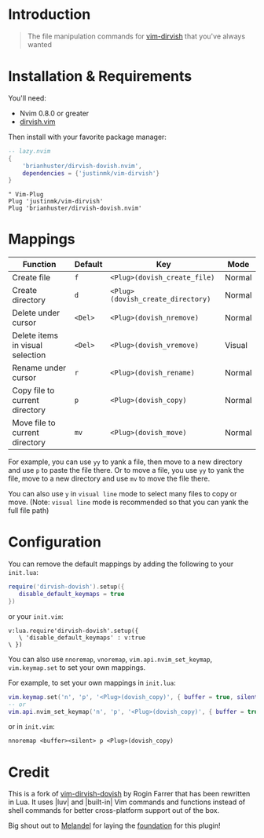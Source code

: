 # Introduction

> The file manipulation commands for [vim-dirvish](https://github.com/justinmk/vim-dirvish) that you've always wanted

# Installation & Requirements

You'll need:
- Nvim 0.8.0 or greater
- [dirvish.vim](https://github.com/justinmk/vim-dirvish)

Then install with your favorite package manager:

```lua
-- lazy.nvim
{
    'brianhuster/dirvish-dovish.nvim',
    dependencies = {'justinmk/vim-dirvish'}
}
```

```vim
" Vim-Plug
Plug 'justinmk/vim-dirvish'
Plug 'brianhuster/dirvish-dovish.nvim'
```

# Mappings

| Function                                | Default | Key                                |Mode  |
| --------------------------------------- | ------- | ---------------------------------- | ---- |
| Create file                             | `f`     | `<Plug>(dovish_create_file)`      |Normal|
| Create directory                        | `d`     | `<Plug>(dovish_create_directory)` |Normal|
| Delete under cursor                     | `<Del>` | `<Plug>(dovish_nremove)`          |Normal|
| Delete items in visual selection        | `<Del>` | `<Plug>(dovish_vremove)`          |Visual|
| Rename under cursor                     | `r`     | `<Plug>(dovish_rename)`           |Normal|
| Copy file to current directory          | `p`     | `<Plug>(dovish_copy)`             |Normal|
| Move file to current directory          | `mv`    | `<Plug>(dovish_move)`             |Normal|

For example, you can use `yy` to yank a file, then move to a new directory and use `p` to paste the file there. Or to move a file, you use `yy` to yank the file, move to a new directory and use `mv` to move the file there.

You can also use `y` in `visual line` mode to select many files to copy or move. (Note: `visual line` mode is recommended so that you can yank the full file path)

# Configuration

You can remove the default mappings by adding the following to your `init.lua`:

```lua
require('dirvish-dovish').setup({
   disable_default_keymaps = true
})
```

or your `init.vim`:

```vim
v:lua.require'dirvish-dovish'.setup({
   \ 'disable_default_keymaps' : v:true
\ })
```

You can also use `nnoremap`, `vnoremap`, `vim.api.nvim_set_keymap`, `vim.keymap.set` to set your own mappings.

For example, to set your own mappings in `init.lua`:

```lua
vim.keymap.set('n', 'p', '<Plug>(dovish_copy)', { buffer = true, silent = true, remap = true })
-- or
vim.api.nvim_set_keymap('n', 'p', '<Plug>(dovish_copy)', { buffer = true, silent = true })
```

or in `init.vim`:

```vim
nnoremap <buffer><silent> p <Plug>(dovish_copy)
```

# Credit

This is a fork of [vim-dirvish-dovish](https://github.com/roginfarrer/vim-dirvish-dovish) by Rogin Farrer that has been rewritten in Lua. It uses |luv| and |built-in| Vim commands and functions instead of shell commands for better cross-platform support out of the box.

Big shout out to [Melandel](https://github.com/Melandel) for laying the [foundation](https://github.com/Melandel/desktop/blob/c323969e4bd48dda6dbceada3a7afe8bacdda0f5/setup/my_vimrc.vim#L976-L1147) for this plugin!
